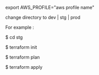 export AWS_PROFILE="aws profile name"

change directory to dev | stg | prod

For example :

$ cd stg  

$ terraform init

$ terraform plan

$ terraform apply
